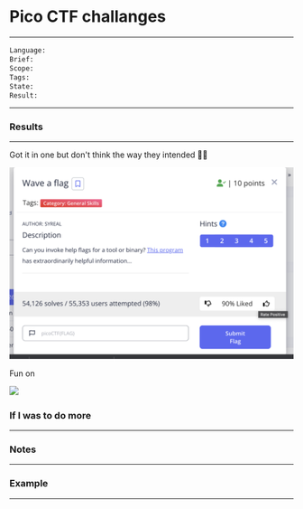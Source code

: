 # Pico CTF challanges

---
```
Language: 
Brief: 
Scope: 
Tags: 
State: 
Result: 
```
---

### Results

---

Got it in one but don't think the way they intended 🤷‍♂️


![](media/sc1.png)

Fun on

![](/Users/pickard/projects/100_days_of_code_2022/day_39/media/sc2.png)

### If I was to do more

---

### Notes

---

### Example 

---